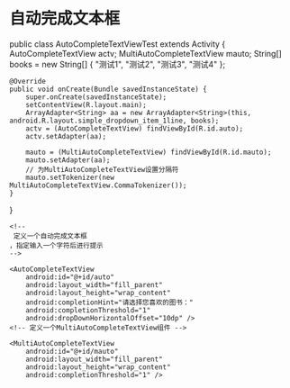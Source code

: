 # 自动完成文本框

public class AutoCompleteTextViewTest extends Activity {
	AutoCompleteTextView actv;
	MultiAutoCompleteTextView mauto;
	String[] books = new String[] { "测试1", "测试2", "测试3", "测试4" };

	@Override
	public void onCreate(Bundle savedInstanceState) {
		super.onCreate(savedInstanceState);
		setContentView(R.layout.main);
		ArrayAdapter<String> aa = new ArrayAdapter<String>(this, android.R.layout.simple_dropdown_item_1line, books);
		actv = (AutoCompleteTextView) findViewById(R.id.auto);
		actv.setAdapter(aa);
		
		mauto = (MultiAutoCompleteTextView) findViewById(R.id.mauto);
		mauto.setAdapter(aa);
		// 为MultiAutoCompleteTextView设置分隔符
		mauto.setTokenizer(new MultiAutoCompleteTextView.CommaTokenizer());
	}
}

<?xml version="1.0" encoding="utf-8"?>
<LinearLayout xmlns:android="http://schemas.android.com/apk/res/android"
    android:layout_width="fill_parent"
    android:layout_height="fill_parent"
    android:orientation="vertical" >

    <!--
     定义一个自动完成文本框
	，指定输入一个字符后进行提示
    -->

    <AutoCompleteTextView
        android:id="@+id/auto"
        android:layout_width="fill_parent"
        android:layout_height="wrap_content"
        android:completionHint="请选择您喜欢的图书："
        android:completionThreshold="1"
        android:dropDownHorizontalOffset="10dp" />
    <!-- 定义一个MultiAutoCompleteTextView组件 -->

    <MultiAutoCompleteTextView
        android:id="@+id/mauto"
        android:layout_width="fill_parent"
        android:layout_height="wrap_content"
        android:completionThreshold="1" />

</LinearLayout>

